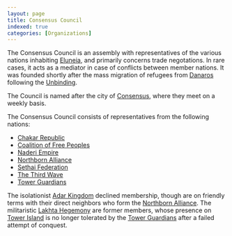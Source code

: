```yaml
---
layout: page
title: Consensus Council
indexed: true
categories: [Organizations]
---
```

The Consensus Council is an assembly with representatives of the various nations inhabiting [Eluneia](/locations/eluneia), and
primarily concerns trade negotations. In rare cases, it acts as a mediator in case of conflicts between member nations. It was founded
shortly after the mass migration of refugees from [Danaros](/locations/danaros) following the [Unbinding](/history/the-unbinding).

The Council is named after the city of [Consensus](/locations/consensus), where they meet on a weekly basis.

The Consensus Council consists of representatives from the following nations:

* [Chakar Republic](/nations/chakar_republic)
* [Coalition of Free Peoples](/nations/coalition_of_free_peoples)
* [Naderi Empire](/nations/naderi_empire)
* [Northborn Alliance](/nations/northborn_alliance)
* [Sethai Federation](/nations/sethai_federation)
* [The Third Wave](/nations/third_wave)
* [Tower Guardians](/nations/tower_guardians)

The isolationist [Adar Kingdom](/nations/adar_kingdom) declined membership, though are on friendly 
terms with their direct neighbors who form the [Northborn Alliance](/nations/northborn_alliance). The militaristic [Lakhta Hegemony](/nations/lakhta_hegemony) are
former members, whose presence on [Tower Island](/locations/tower_island) is no longer tolerated by
the [Tower Guardians](/nations/tower_guardians) after a failed attempt of conquest.
